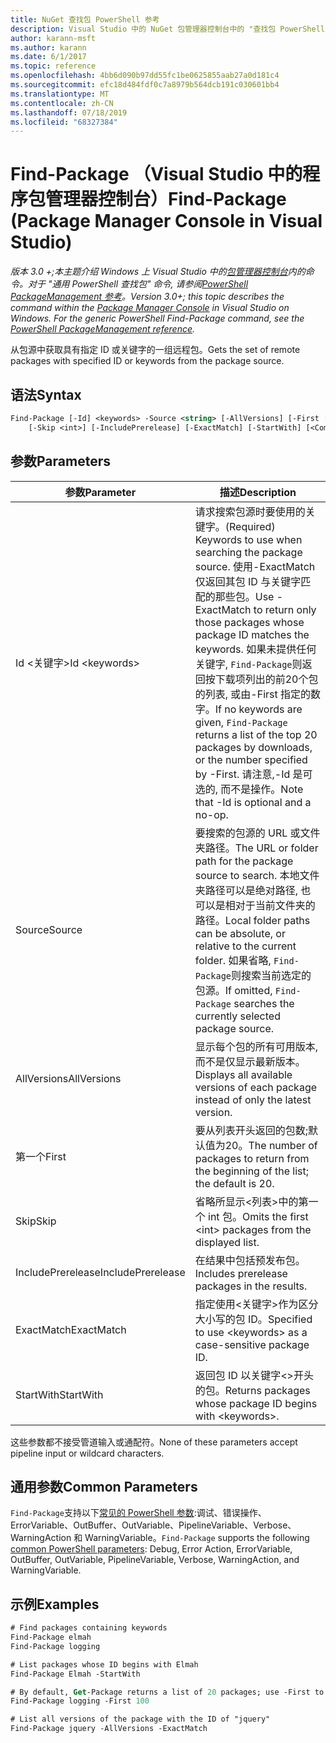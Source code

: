 ```yaml
---
title: NuGet 查找包 PowerShell 参考
description: Visual Studio 中的 NuGet 包管理器控制台中的 "查找包 PowerShell" 命令参考。
author: karann-msft
ms.author: karann
ms.date: 6/1/2017
ms.topic: reference
ms.openlocfilehash: 4bb6d090b97dd55fc1be0625855aab27a0d181c4
ms.sourcegitcommit: efc18d484fdf0c7a8979b564dcb191c030601bb4
ms.translationtype: MT
ms.contentlocale: zh-CN
ms.lasthandoff: 07/18/2019
ms.locfileid: "68327384"
---
```

# <a name="find-package-package-manager-console-in-visual-studio"></a><span data-ttu-id="bba83-103">Find-Package （Visual Studio 中的程序包管理器控制台）</span><span class="sxs-lookup"><span data-stu-id="bba83-103">Find-Package (Package Manager Console in Visual Studio)</span></span>

<span data-ttu-id="bba83-104">*版本 3.0 +;本主题介绍 Windows 上 Visual Studio 中的[包管理器控制台](../../consume-packages/install-use-packages-powershell.md)内的命令。对于 "通用 PowerShell 查找包" 命令, 请参阅[PowerShell PackageManagement 参考](/powershell/module/packagemanagement/?view=powershell-6)。*</span><span class="sxs-lookup"><span data-stu-id="bba83-104">*Version 3.0+; this topic describes the command within the [Package Manager Console](../../consume-packages/install-use-packages-powershell.md) in Visual Studio on Windows. For the generic PowerShell Find-Package command, see the [PowerShell PackageManagement reference](/powershell/module/packagemanagement/?view=powershell-6).*</span></span>

<span data-ttu-id="bba83-105">从包源中获取具有指定 ID 或关键字的一组远程包。</span><span class="sxs-lookup"><span data-stu-id="bba83-105">Gets the set of remote packages with specified ID or keywords from the package source.</span></span>

## <a name="syntax"></a><span data-ttu-id="bba83-106">语法</span><span class="sxs-lookup"><span data-stu-id="bba83-106">Syntax</span></span>

```ps
Find-Package [-Id] <keywords> -Source <string> [-AllVersions] [-First [<int>]]
    [-Skip <int>] [-IncludePrerelease] [-ExactMatch] [-StartWith] [<CommonParameters>]
```

## <a name="parameters"></a><span data-ttu-id="bba83-107">参数</span><span class="sxs-lookup"><span data-stu-id="bba83-107">Parameters</span></span>

| <span data-ttu-id="bba83-108">参数</span><span class="sxs-lookup"><span data-stu-id="bba83-108">Parameter</span></span> | <span data-ttu-id="bba83-109">描述</span><span class="sxs-lookup"><span data-stu-id="bba83-109">Description</span></span> |
| --- | --- |
| <span data-ttu-id="bba83-110">Id &lt;关键字&gt;</span><span class="sxs-lookup"><span data-stu-id="bba83-110">Id &lt;keywords&gt;</span></span> | <span data-ttu-id="bba83-111">请求搜索包源时要使用的关键字。</span><span class="sxs-lookup"><span data-stu-id="bba83-111">(Required) Keywords to use when searching the package source.</span></span> <span data-ttu-id="bba83-112">使用-ExactMatch 仅返回其包 ID 与关键字匹配的那些包。</span><span class="sxs-lookup"><span data-stu-id="bba83-112">Use -ExactMatch to return only those packages whose package ID matches the keywords.</span></span> <span data-ttu-id="bba83-113">如果未提供任何关键字, `Find-Package`则返回按下载项列出的前20个包的列表, 或由-First 指定的数字。</span><span class="sxs-lookup"><span data-stu-id="bba83-113">If no keywords are given, `Find-Package` returns a list of the top 20 packages by downloads, or the number specified by -First.</span></span> <span data-ttu-id="bba83-114">请注意,-Id 是可选的, 而不是操作。</span><span class="sxs-lookup"><span data-stu-id="bba83-114">Note that -Id is optional and a no-op.</span></span> |
| <span data-ttu-id="bba83-115">Source</span><span class="sxs-lookup"><span data-stu-id="bba83-115">Source</span></span> | <span data-ttu-id="bba83-116">要搜索的包源的 URL 或文件夹路径。</span><span class="sxs-lookup"><span data-stu-id="bba83-116">The URL or folder path for the package source to search.</span></span> <span data-ttu-id="bba83-117">本地文件夹路径可以是绝对路径, 也可以是相对于当前文件夹的路径。</span><span class="sxs-lookup"><span data-stu-id="bba83-117">Local folder paths can be absolute, or relative to the current folder.</span></span> <span data-ttu-id="bba83-118">如果省略, `Find-Package`则搜索当前选定的包源。</span><span class="sxs-lookup"><span data-stu-id="bba83-118">If omitted, `Find-Package` searches the currently selected package source.</span></span> |
| <span data-ttu-id="bba83-119">AllVersions</span><span class="sxs-lookup"><span data-stu-id="bba83-119">AllVersions</span></span> | <span data-ttu-id="bba83-120">显示每个包的所有可用版本, 而不是仅显示最新版本。</span><span class="sxs-lookup"><span data-stu-id="bba83-120">Displays all available versions of each package instead of only the latest version.</span></span> |
| <span data-ttu-id="bba83-121">第一个</span><span class="sxs-lookup"><span data-stu-id="bba83-121">First</span></span> | <span data-ttu-id="bba83-122">要从列表开头返回的包数;默认值为20。</span><span class="sxs-lookup"><span data-stu-id="bba83-122">The number of packages to return from the beginning of the list; the default is 20.</span></span> |
| <span data-ttu-id="bba83-123">Skip</span><span class="sxs-lookup"><span data-stu-id="bba83-123">Skip</span></span> | <span data-ttu-id="bba83-124">省略所显示&lt;列表&gt;中的第一个 int 包。</span><span class="sxs-lookup"><span data-stu-id="bba83-124">Omits the first &lt;int&gt; packages from the displayed list.</span></span>  |
| <span data-ttu-id="bba83-125">IncludePrerelease</span><span class="sxs-lookup"><span data-stu-id="bba83-125">IncludePrerelease</span></span> | <span data-ttu-id="bba83-126">在结果中包括预发布包。</span><span class="sxs-lookup"><span data-stu-id="bba83-126">Includes prerelease packages in the results.</span></span> |
| <span data-ttu-id="bba83-127">ExactMatch</span><span class="sxs-lookup"><span data-stu-id="bba83-127">ExactMatch</span></span> | <span data-ttu-id="bba83-128">指定使用&lt;关键字&gt;作为区分大小写的包 ID。</span><span class="sxs-lookup"><span data-stu-id="bba83-128">Specified to use &lt;keywords&gt; as a case-sensitive package ID.</span></span> |
| <span data-ttu-id="bba83-129">StartWith</span><span class="sxs-lookup"><span data-stu-id="bba83-129">StartWith</span></span> | <span data-ttu-id="bba83-130">返回包 ID 以关键字&lt;&gt;开头的包。</span><span class="sxs-lookup"><span data-stu-id="bba83-130">Returns packages whose package ID begins with &lt;keywords&gt;.</span></span> |

<span data-ttu-id="bba83-131">这些参数都不接受管道输入或通配符。</span><span class="sxs-lookup"><span data-stu-id="bba83-131">None of these parameters accept pipeline input or wildcard characters.</span></span>

## <a name="common-parameters"></a><span data-ttu-id="bba83-132">通用参数</span><span class="sxs-lookup"><span data-stu-id="bba83-132">Common Parameters</span></span>

<span data-ttu-id="bba83-133">`Find-Package`支持以下[常见的 PowerShell 参数](http://go.microsoft.com/fwlink/?LinkID=113216):调试、错误操作、ErrorVariable、OutBuffer、OutVariable、PipelineVariable、Verbose、WarningAction 和 WarningVariable。</span><span class="sxs-lookup"><span data-stu-id="bba83-133">`Find-Package` supports the following [common PowerShell parameters](http://go.microsoft.com/fwlink/?LinkID=113216): Debug, Error Action, ErrorVariable, OutBuffer, OutVariable, PipelineVariable, Verbose, WarningAction, and WarningVariable.</span></span>

## <a name="examples"></a><span data-ttu-id="bba83-134">示例</span><span class="sxs-lookup"><span data-stu-id="bba83-134">Examples</span></span>

```ps
# Find packages containing keywords
Find-Package elmah
Find-Package logging

# List packages whose ID begins with Elmah
Find-Package Elmah -StartWith

# By default, Get-Package returns a list of 20 packages; use -First to show more
Find-Package logging -First 100

# List all versions of the package with the ID of "jquery"
Find-Package jquery -AllVersions -ExactMatch
```
